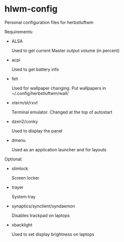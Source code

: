 hlwm-config
===========

Personal configuration files for herbstluftwm

Requirements: 
- ALSA

    Used to get current Master output volume (in percent)
- acpi

    Used to get battery info
- feh

    Used for wallpaper changing. Put wallpapers in ~/.config/herbstluftwm/wall/
- xterm/st/rxvt

    Terminal emulator. Changed at the top of autostart
- dzen2/conky

    Used to display the panel
- dmenu

    Used as an application launcher and for layouts

Optional:
- slimlock

    Screen locker
- trayer

    System tray
- synaptics/synclient/syndaemon

    Disables trackpad on laptops

- xbacklight

    Used to set display brightness on laptops
